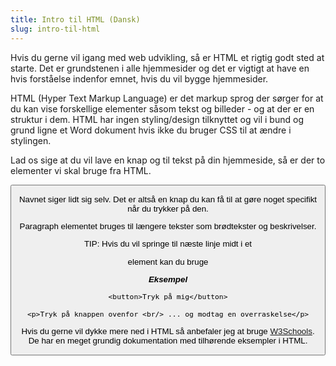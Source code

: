 ```yaml
---
title: Intro til HTML (Dansk)
slug: intro-til-html
---
```

Hvis du gerne vil igang med web udvikling, så er HTML et rigtig godt sted at starte. Det er grundstenen i alle hjemmesider og det er vigtigt at have en hvis forståelse indenfor emnet, hvis du vil bygge hjemmesider.

HTML (Hyper Text Markup Language) er det markup sprog der sørger for at du kan vise forskellige elementer såsom tekst og billeder - og at der er en struktur i dem. HTML har ingen styling/design tilknyttet og vil i bund og grund ligne et Word dokument hvis ikke du bruger CSS til at ændre i stylingen.

Lad os sige at du vil lave en knap og til tekst på din hjemmeside, så er der to elementer vi skal bruge fra HTML. 

**<button>** 

Navnet siger lidt sig selv. Det er altså en knap du kan få til at gøre noget specifikt når du trykker på den.

**<p>**

Paragraph elementet bruges til længere tekster som brødtekster og beskrivelser.

TIP: Hvis du vil springe til næste linje midt i et <p> element kan du bruge <br />

***Eksempel***

`<button>Tryk på mig</button>`

`<p>Tryk på knappen ovenfor <br/> ... og modtag en overraskelse</p>`

Hvis du gerne vil dykke mere ned i HTML så anbefaler jeg at bruge [W3Schools](https://www.w3schools.com/html/). De har en meget grundig dokumentation med tilhørende eksempler i HTML.